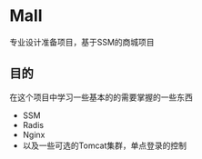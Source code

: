 # Mall
专业设计准备项目，基于SSM的商城项目
## 目的
在这个项目中学习一些基本的的需要掌握的一些东西
+ SSM
+ Radis
+ Nginx
+ 以及一些可选的Tomcat集群，单点登录的控制

